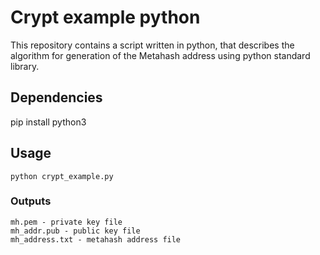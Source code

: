# Crypt example python

This repository contains a script written in python, that describes the algorithm for generation of the Metahash address using python standard library.

## Dependencies

pip install python3

## Usage

```shell
python crypt_example.py
```

### Outputs

```shell
mh.pem - private key file
mh_addr.pub - public key file
mh_address.txt - metahash address file
```

